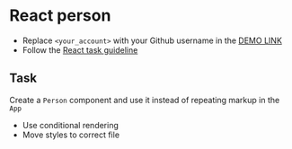 # React person
- Replace `<your_account>` with your Github username in the [DEMO LINK](https://Bohdan-Dubravin.github.io/react_person/)
- Follow the [React task guideline](https://github.com/mate-academy/react_task-guideline#react-tasks-guideline)

## Task
Create a `Person` component and use it instead of repeating markup in the `App`

- Use conditional rendering
- Move styles to correct file
